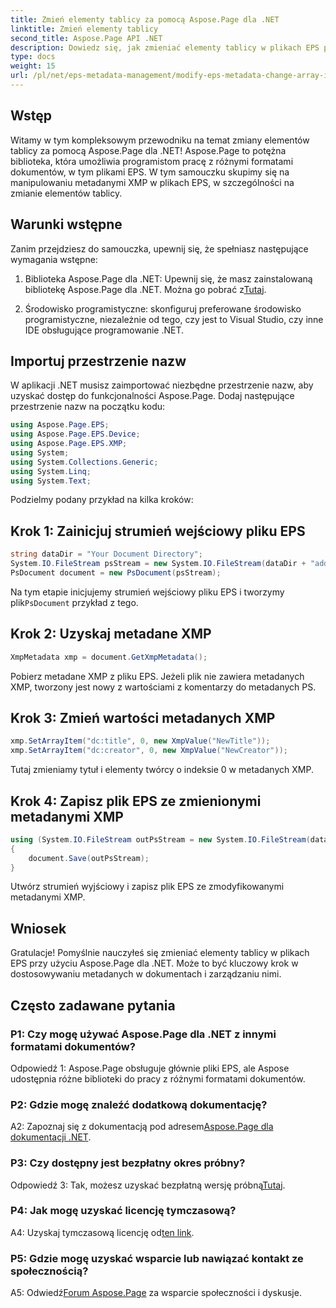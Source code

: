 ```yaml
---
title: Zmień elementy tablicy za pomocą Aspose.Page dla .NET
linktitle: Zmień elementy tablicy
second_title: Aspose.Page API .NET
description: Dowiedz się, jak zmieniać elementy tablicy w plikach EPS przy użyciu Aspose.Page dla .NET. Postępuj zgodnie z naszym przewodnikiem krok po kroku, aby efektywnie manipulować metadanymi.
type: docs
weight: 15
url: /pl/net/eps-metadata-management/modify-eps-metadata-change-array-items/
---
```

## Wstęp

Witamy w tym kompleksowym przewodniku na temat zmiany elementów tablicy za pomocą Aspose.Page dla .NET! Aspose.Page to potężna biblioteka, która umożliwia programistom pracę z różnymi formatami dokumentów, w tym plikami EPS. W tym samouczku skupimy się na manipulowaniu metadanymi XMP w plikach EPS, w szczególności na zmianie elementów tablicy.

## Warunki wstępne

Zanim przejdziesz do samouczka, upewnij się, że spełniasz następujące wymagania wstępne:

1. Biblioteka Aspose.Page dla .NET: Upewnij się, że masz zainstalowaną bibliotekę Aspose.Page dla .NET. Można go pobrać z[Tutaj](https://releases.aspose.com/page/net/).

2. Środowisko programistyczne: skonfiguruj preferowane środowisko programistyczne, niezależnie od tego, czy jest to Visual Studio, czy inne IDE obsługujące programowanie .NET.

## Importuj przestrzenie nazw

W aplikacji .NET musisz zaimportować niezbędne przestrzenie nazw, aby uzyskać dostęp do funkcjonalności Aspose.Page. Dodaj następujące przestrzenie nazw na początku kodu:

```csharp
using Aspose.Page.EPS;
using Aspose.Page.EPS.Device;
using Aspose.Page.EPS.XMP;
using System;
using System.Collections.Generic;
using System.Linq;
using System.Text;

```

Podzielmy podany przykład na kilka kroków:

## Krok 1: Zainicjuj strumień wejściowy pliku EPS

```csharp
string dataDir = "Your Document Directory";
System.IO.FileStream psStream = new System.IO.FileStream(dataDir + "add_simple_props_input.eps", System.IO.FileMode.Open, System.IO.FileAccess.Read);
PsDocument document = new PsDocument(psStream);
```

 Na tym etapie inicjujemy strumień wejściowy pliku EPS i tworzymy plik`PsDocument` przykład z tego.

## Krok 2: Uzyskaj metadane XMP

```csharp
XmpMetadata xmp = document.GetXmpMetadata();
```

Pobierz metadane XMP z pliku EPS. Jeżeli plik nie zawiera metadanych XMP, tworzony jest nowy z wartościami z komentarzy do metadanych PS.

## Krok 3: Zmień wartości metadanych XMP

```csharp
xmp.SetArrayItem("dc:title", 0, new XmpValue("NewTitle"));
xmp.SetArrayItem("dc:creator", 0, new XmpValue("NewCreator"));
```

Tutaj zmieniamy tytuł i elementy twórcy o indeksie 0 w metadanych XMP.

## Krok 4: Zapisz plik EPS ze zmienionymi metadanymi XMP

```csharp
using (System.IO.FileStream outPsStream = new System.IO.FileStream(dataDir + "change_array_items_output.eps", System.IO.FileMode.Create, System.IO.FileAccess.Write))
{
    document.Save(outPsStream);
}
```

Utwórz strumień wyjściowy i zapisz plik EPS ze zmodyfikowanymi metadanymi XMP.

## Wniosek

Gratulacje! Pomyślnie nauczyłeś się zmieniać elementy tablicy w plikach EPS przy użyciu Aspose.Page dla .NET. Może to być kluczowy krok w dostosowywaniu metadanych w dokumentach i zarządzaniu nimi.

## Często zadawane pytania

### P1: Czy mogę używać Aspose.Page dla .NET z innymi formatami dokumentów?

Odpowiedź 1: Aspose.Page obsługuje głównie pliki EPS, ale Aspose udostępnia różne biblioteki do pracy z różnymi formatami dokumentów.

### P2: Gdzie mogę znaleźć dodatkową dokumentację?

 A2: Zapoznaj się z dokumentacją pod adresem[Aspose.Page dla dokumentacji .NET](https://reference.aspose.com/page/net/).

### P3: Czy dostępny jest bezpłatny okres próbny?

 Odpowiedź 3: Tak, możesz uzyskać bezpłatną wersję próbną[Tutaj](https://releases.aspose.com/).

### P4: Jak mogę uzyskać licencję tymczasową?

 A4: Uzyskaj tymczasową licencję od[ten link](https://purchase.aspose.com/temporary-license/).

### P5: Gdzie mogę uzyskać wsparcie lub nawiązać kontakt ze społecznością?

 A5: Odwiedź[Forum Aspose.Page](https://forum.aspose.com/c/page/39) za wsparcie społeczności i dyskusje.